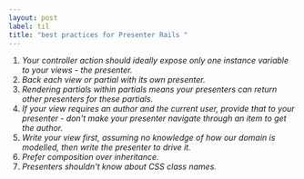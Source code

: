```yaml
---
layout: post
label: til
title: "best practices for Presenter Rails "
---
```


1. _Your controller action should ideally expose only one instance variable to your views - the presenter._
2. _Back each view or partial with its own presenter._
3. _Rendering partials within partials means your presenters can return other presenters for these partials._
4. _If your view requires an author and the current user, provide that to your presenter - don't make your presenter navigate through an item to get the author._
5. _Write your view first, assuming no knowledge of how our domain is modelled, then write the presenter to drive it._
6. _Prefer composition over inheritance._
7. _Presenters shouldn't know about CSS class names._

